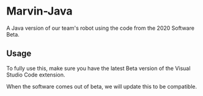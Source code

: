 # Marvin-Java
A Java version of our team's robot using the code from the 2020 Software Beta.

## Usage
To fully use this, make sure you have the latest Beta version of the Visual Studio Code extension. 

When the software comes out of beta, we will update this to be compatible.
